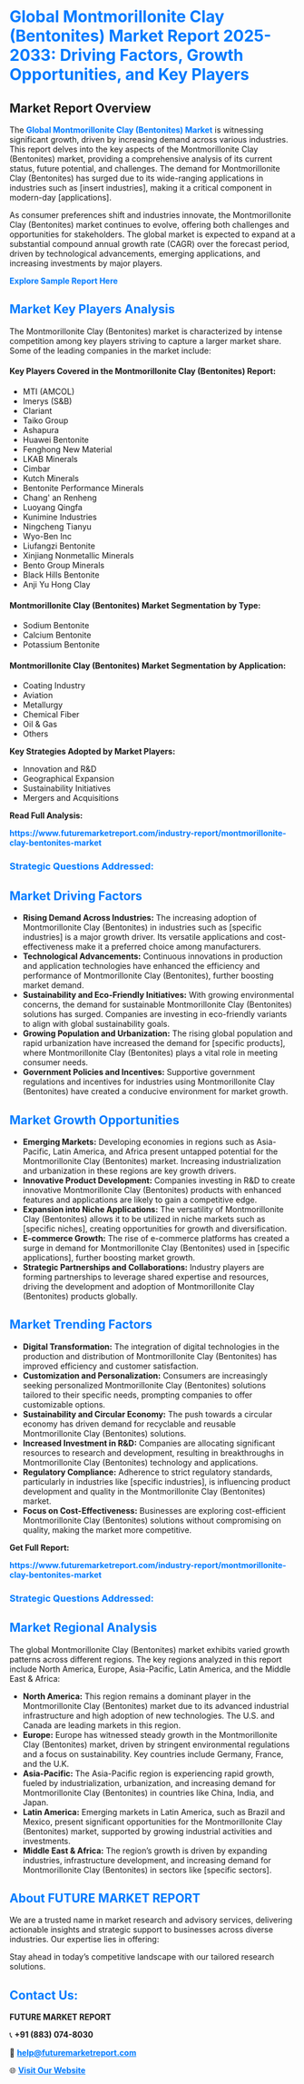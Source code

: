 <h1 style="color: #007BFF;">Global Montmorillonite Clay (Bentonites) Market Report 2025-2033: Driving Factors, Growth Opportunities, and Key Players</h1>

<section id="overview">
<h2>Market Report Overview</h2>
<p>The <a href="https://www.futuremarketreport.com/industry-report/montmorillonite-clay-bentonites-market" style="color: #007BFF; text-decoration: none;"><strong>Global Montmorillonite Clay (Bentonites) Market</strong></a> is witnessing significant growth, driven by increasing demand across various industries. This report delves into the key aspects of the Montmorillonite Clay (Bentonites) market, providing a comprehensive analysis of its current status, future potential, and challenges. The demand for Montmorillonite Clay (Bentonites) has surged due to its wide-ranging applications in industries such as [insert industries], making it a critical component in modern-day [applications].</p>
<p>As consumer preferences shift and industries innovate, the Montmorillonite Clay (Bentonites) market continues to evolve, offering both challenges and opportunities for stakeholders. The global market is expected to expand at a substantial compound annual growth rate (CAGR) over the forecast period, driven by technological advancements, emerging applications, and increasing investments by major players.</p>
</section>

<section id="overview">
<p><a href="https://www.futuremarketreport.com/request-sample/reportId=58857" style="color: #007BFF; text-decoration: none;"><strong>Explore Sample Report Here</strong></a></p>
</section>

<section id="key-players">
<h2 style="color: #007BFF;">Market Key Players Analysis</h2>
<p>The Montmorillonite Clay (Bentonites) market is characterized by intense competition among key players striving to capture a larger market share. Some of the leading companies in the market include:</p>
<h4>Key Players Covered in the Montmorillonite Clay (Bentonites) Report:</h4>
<ul><li>MTI (AMCOL)</li><li>Imerys (S&amp;B)</li><li>Clariant</li><li>Taiko Group</li><li>Ashapura</li><li>Huawei Bentonite</li><li>Fenghong New Material</li><li>LKAB Minerals</li><li>Cimbar</li><li>Kutch Minerals</li><li>Bentonite Performance Minerals</li><li>Chang&#039; an Renheng</li><li>Luoyang Qingfa</li><li>Kunimine Industries</li><li>Ningcheng Tianyu</li><li>Wyo-Ben Inc</li><li>Liufangzi Bentonite</li><li>Xinjiang Nonmetallic Minerals</li><li>Bento Group Minerals</li><li>Black Hills Bentonite</li><li>Anji Yu Hong Clay</li></ul>
<h4>Montmorillonite Clay (Bentonites) Market Segmentation by Type:</h4>
<ul><li>Sodium Bentonite</li><li>Calcium Bentonite</li><li>Potassium Bentonite</li></ul>

<h4>Montmorillonite Clay (Bentonites) Market Segmentation by Application:</h4>
<ul><li>Coating Industry</li><li>Aviation</li><li>Metallurgy</li><li>Chemical Fiber</li><li>Oil &amp; Gas</li><li>Others</li></ul>
<p><strong>Key Strategies Adopted by Market Players:</strong></p>
<ul>
<li>Innovation and R&D</li>
<li>Geographical Expansion</li>
<li>Sustainability Initiatives</li>
<li>Mergers and Acquisitions</li>
</ul>
</section>

<section>
<p><strong>Read Full Analysis: </strong></p><a href="https://www.futuremarketreport.com/industry-report/montmorillonite-clay-bentonites-market" style="color: #007BFF; text-decoration: none;"><strong>https://www.futuremarketreport.com/industry-report/montmorillonite-clay-bentonites-market</strong></a>
<h3 style="color: #007BFF;">Strategic Questions Addressed:</h3>
</section>

<section id="driving-factors">
<h2 style="color: #007BFF;">Market Driving Factors</h2>
<ul>
<li><strong>Rising Demand Across Industries:</strong> The increasing adoption of Montmorillonite Clay (Bentonites) in industries such as [specific industries] is a major growth driver. Its versatile applications and cost-effectiveness make it a preferred choice among manufacturers.</li>
<li><strong>Technological Advancements:</strong> Continuous innovations in production and application technologies have enhanced the efficiency and performance of Montmorillonite Clay (Bentonites), further boosting market demand.</li>
<li><strong>Sustainability and Eco-Friendly Initiatives:</strong> With growing environmental concerns, the demand for sustainable Montmorillonite Clay (Bentonites) solutions has surged. Companies are investing in eco-friendly variants to align with global sustainability goals.</li>
<li><strong>Growing Population and Urbanization:</strong> The rising global population and rapid urbanization have increased the demand for [specific products], where Montmorillonite Clay (Bentonites) plays a vital role in meeting consumer needs.</li>
<li><strong>Government Policies and Incentives:</strong> Supportive government regulations and incentives for industries using Montmorillonite Clay (Bentonites) have created a conducive environment for market growth.</li>
</ul>
</section>

<section id="growth-opportunities">
<h2 style="color: #007BFF;">Market Growth Opportunities</h2>
<ul>
<li><strong>Emerging Markets:</strong> Developing economies in regions such as Asia-Pacific, Latin America, and Africa present untapped potential for the Montmorillonite Clay (Bentonites) market. Increasing industrialization and urbanization in these regions are key growth drivers.</li>
<li><strong>Innovative Product Development:</strong> Companies investing in R&D to create innovative Montmorillonite Clay (Bentonites) products with enhanced features and applications are likely to gain a competitive edge.</li>
<li><strong>Expansion into Niche Applications:</strong> The versatility of Montmorillonite Clay (Bentonites) allows it to be utilized in niche markets such as [specific niches], creating opportunities for growth and diversification.</li>
<li><strong>E-commerce Growth:</strong> The rise of e-commerce platforms has created a surge in demand for Montmorillonite Clay (Bentonites) used in [specific applications], further boosting market growth.</li>
<li><strong>Strategic Partnerships and Collaborations:</strong> Industry players are forming partnerships to leverage shared expertise and resources, driving the development and adoption of Montmorillonite Clay (Bentonites) products globally.</li>
</ul>
</section>

<section id="trending-factors">
<h2 style="color: #007BFF;">Market Trending Factors</h2>
<ul>
<li><strong>Digital Transformation:</strong> The integration of digital technologies in the production and distribution of Montmorillonite Clay (Bentonites) has improved efficiency and customer satisfaction.</li>
<li><strong>Customization and Personalization:</strong> Consumers are increasingly seeking personalized Montmorillonite Clay (Bentonites) solutions tailored to their specific needs, prompting companies to offer customizable options.</li>
<li><strong>Sustainability and Circular Economy:</strong> The push towards a circular economy has driven demand for recyclable and reusable Montmorillonite Clay (Bentonites) solutions.</li>
<li><strong>Increased Investment in R&D:</strong> Companies are allocating significant resources to research and development, resulting in breakthroughs in Montmorillonite Clay (Bentonites) technology and applications.</li>
<li><strong>Regulatory Compliance:</strong> Adherence to strict regulatory standards, particularly in industries like [specific industries], is influencing product development and quality in the Montmorillonite Clay (Bentonites) market.</li>
<li><strong>Focus on Cost-Effectiveness:</strong> Businesses are exploring cost-efficient Montmorillonite Clay (Bentonites) solutions without compromising on quality, making the market more competitive.</li>
</ul>
</section>

<section>
<p><strong>Get Full Report: </strong></p><a href="https://www.futuremarketreport.com/industry-report/montmorillonite-clay-bentonites-market" style="color: #007BFF; text-decoration: none;"><strong>https://www.futuremarketreport.com/industry-report/montmorillonite-clay-bentonites-market</strong></a>
<h3 style="color: #007BFF;">Strategic Questions Addressed:</h3>
</section>


<section id="regional-analysis">
<h2 style="color: #007BFF;">Market Regional Analysis</h2>
<p>The global Montmorillonite Clay (Bentonites) market exhibits varied growth patterns across different regions. The key regions analyzed in this report include North America, Europe, Asia-Pacific, Latin America, and the Middle East & Africa:</p>
<ul>
<li><strong>North America:</strong> This region remains a dominant player in the Montmorillonite Clay (Bentonites) market due to its advanced industrial infrastructure and high adoption of new technologies. The U.S. and Canada are leading markets in this region.</li>
<li><strong>Europe:</strong> Europe has witnessed steady growth in the Montmorillonite Clay (Bentonites) market, driven by stringent environmental regulations and a focus on sustainability. Key countries include Germany, France, and the U.K.</li>
<li><strong>Asia-Pacific:</strong> The Asia-Pacific region is experiencing rapid growth, fueled by industrialization, urbanization, and increasing demand for Montmorillonite Clay (Bentonites) in countries like China, India, and Japan.</li>
<li><strong>Latin America:</strong> Emerging markets in Latin America, such as Brazil and Mexico, present significant opportunities for the Montmorillonite Clay (Bentonites) market, supported by growing industrial activities and investments.</li>
<li><strong>Middle East & Africa:</strong> The region’s growth is driven by expanding industries, infrastructure development, and increasing demand for Montmorillonite Clay (Bentonites) in sectors like [specific sectors].</li>
</ul>
</section>

<footer>
<h2 style="color: #007BFF;">About FUTURE MARKET REPORT</h2>
<p>We are a trusted name in market research and advisory services, delivering actionable insights and strategic support to businesses across diverse industries. Our expertise lies in offering:</p>

<p>Stay ahead in today’s competitive landscape with our tailored research solutions.</p>

<h2 style="color: #007BFF;">Contact Us:</h2>
<p><strong>FUTURE MARKET REPORT</strong></p>
<p>📞 <strong>+91 (883) 074-8030</strong></p>
<p>📧 <strong><a href="mailto:help@futuremarketreport.com" style="color: #007BFF;">help@futuremarketreport.com</a></strong></p>
<p>🌐 <strong><a href="https://www.futuremarketreport.com/" style="color: #007BFF;">Visit Our Website</a></strong></p>
</footer>